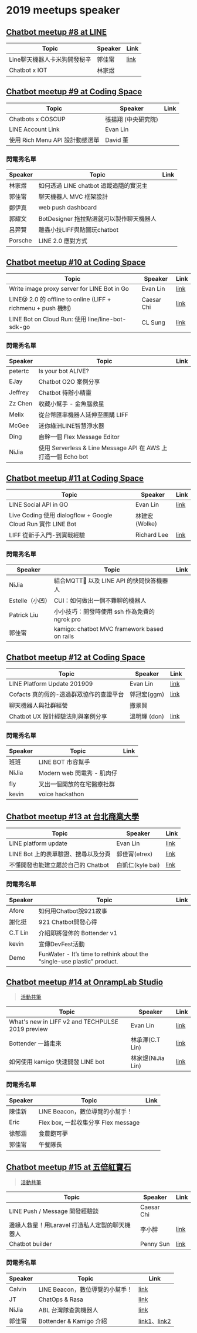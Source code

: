 # 2019 meetups speaker

## [Chatbot meetup #8 at LINE](https://chatbots.kktix.cc/events/meetup-008)

| Topic | Speaker | Link |
|-|-|-|
| Line聊天機器人卡米狗開發秘辛 | 郭佳甯 | [link](https://drive.google.com/file/d/1sITPUsHtZPQG3H-PVRMMDSv4gK9qt7Nj/view) |
| Chatbot x IOT | 林家煜 |  |

## [Chatbot meetup #9 at Coding Space](https://chatbots.kktix.cc/events/meetup-009)

| Topic | Speaker | Link |
|-|-|-|
| Chatbots x COSCUP | 張揚翔 (中央研究院) | |
| LINE Account Link | Evan Lin |  |
| 使用 Rich Menu API 設計動態選單 | David 董 |  |

### 閃電秀名單
| Speaker | Topic | Link |
|-|-|-|
| 林家煜 | 如何透過 LINE chatbot 追蹤追隨的實況主 |  |
| 郭佳甯 | 聊天機器人 MVC 框架設計 |  |
| 鄭伊真 | web push dashboard |  |
| 郭耀文 | BotDesigner 拖拉點選就可以製作聊天機器人 |  |
| 呂羿賢 | 雕蟲小技LIFF與貼圖玩chatbot |  |
| Porsche | LINE 2.0 應對方式 |  |


## [Chatbot meetup #10 at Coding Space](https://chatbots.kktix.cc/events/meetup-010)

| Topic | Speaker | Link |
|-|-|-|
| Write image proxy server for LINE Bot in Go    | Evan Lin         | [link](https://speakerdeck.com/line_developers/write-image-proxy-server-for-line-bot-in-go)         |
| LINE@ 2.0 的 offline to online (LIFF + richmenu + push 機制) | Caesar Chi | [link](https://www.slideshare.net/clonncd/line-20-offline-to-online) |
| LINE Bot on Cloud Run: 使用 line/line-bot-sdk-go | CL Sung | [link](https://speakerdeck.com/clsung/line-bot-sdk-go)    |

### 閃電秀名單
| Speaker | Topic | Link |
|-|-|-|
| petertc | Is your bot ALIVE? |  |
| EJay | Chatbot O2O 案例分享 |  |
| Jeffrey | Chatbot 待辦小精靈 |  |
| Zz Chen | 收藏小幫手 - 金魚腦救星 |  |
| Melix | 從台幣匯率機器人延伸至團購 LIFF |  |
| McGee | 迷你綠洲LINE智慧淨水器 |  |
| Ding | 自幹一個 Flex Message Editor |  |
| NiJia | 使用 Serverless & Line Message API 在 AWS 上打造一個 Echo bot |  |


## [Chatbot meetup #11 at Coding Space](https://chatbots.kktix.cc/events/meetup-011)

| Topic | Speaker | Link |
|-|-|-|
| LINE Social API in GO               | Evan Lin         | [link](https://speakerdeck.com/line_developers_tw/line-social-api-in-go)                    |
| Live Coding 使用 dialogflow + Google Cloud Run 實作 LINE Bot | 林建宏 (Wolke) | |
| LIFF 從新手入門-到實戰經驗 | Richard Lee | [link](https://docs.google.com/presentation/d/16aX1-h-jn7CreexoG-Gb-jvJ2ulh17p-9kMEIU1IcFo/edit#slide=id.p)             |


### 閃電秀名單
| Speaker | Topic | Link |
|-|-|-|
| NiJia | 結合MQTT 以及 LINE API 的快問快答機器人 |  |
| Estelle（小凹） | CUI：如何做出一個不難聊的機器人 |  |
| Patrick Liu | 小小技巧：開發時使用 ssh 作為免費的 ngrok pro |  |
| 郭佳甯 | kamigo: chatbot MVC framework based on rails |  |

## [Chatbot meetup #12 at Coding Space](https://chatbots.kktix.cc/events/meetup-012)

| Topic | Speaker | Link |
|-|-|-|
| LINE Platform Update 201909           | Evan Lin         | [link](https://speakerdeck.com/line_developers_tw/line-platform-update-201909)          |
| Cofacts 真的假的-透過群眾協作的查證平台 | 郭冠宏(ggm)    | [link](https://docs.google.com/presentation/d/1QS1Esc-kvPK2x-Ys1oS4ucWVQOOggcEUxbnj3V1vi_I/edit#slide=id.p) |
| 聊天機器人與社群經營 | 撒景賢 | |
| Chatbot UX 設計經驗法則與案例分享  | 溫明輝 (don) | [link](https://medium.com/uxerlab/13-heuristics-for-commercial-chatbot-ux-design-58c1aa191c77)           |


### 閃電秀名單
| Speaker | Topic | Link |
|-|-|-|
| 班班 | LINE BOT 市容幫手 |  |
| NiJia | Modern web 閃電秀 - 肌肉仔 |  |
| fly | 叉出一個開放的在宅醫療社群 |  |
| kevin | voice hackathon |  |

## [Chatbot meetup #13 at 台北商業大學](https://chatbots.kktix.cc/events/meetup-013)


| Topic | Speaker | Link |
|-|-|-|
| LINE platform update                | Evan Lin         | [link](https://speakerdeck.com/line_developers_tw/line-platform-update-201910)                                      |
| LINE Bot 上的表單驗證、搜尋以及分頁 | 郭佳甯(etrex)    | [link](https://docs.google.com/presentation/d/1MNCbVIsMoLAWtPjg22e1-_3PLA2OpyHKSAIvw53Vdsk/edit#slide=id.g654c56bcd3_0_5) |
| 不懂開發也能建立屬於自己的 Chatbot  | 白凱仁(kyle bai) | [link](https://speakerdeck.com/kairen/chatbot-as-a-service-on-container-kubernetes)                                       |


### 閃電秀名單
| Speaker | Topic | Link |
|-|-|-|
| Afore | 如何用Chatbot說921故事 |  |
| 謝化挺 | 921 Chatbot開發心得 |  |
| C.T Lin | 介紹即將發佈的 Bottender v1 |  |
| kevin | 宣傳DevFest活動 |  |
| Demo | FunWater - It’s time to rethink about the “single-use plastic” product. |  |


## [Chatbot meetup #14 at OnrampLab Studio](https://chatbots.kktix.cc/events/meetup-014)

> [活動共筆](https://hackmd.io/@chatbot-tw/meetups-014)

| Topic | Speaker | Link |
|-|-|-|
| What's new in LIFF v2 and TECHPULSE 2019 preview  | Evan Lin         | [link](https://speakerdeck.com/line_developers_tw/whats-new-in-liff-v2-and-techpulse-2019-preview?slide=2&fbclid=IwAR1pS22ELVfWptEmvIwn7G35uGeefPO1g6ncMfPsD0ssr7IBB6T7Q_Hbc4Q)                                      |
| Bottender 一路走來 | 林承澤(C.T Lin)    | [link](https://drive.google.com/file/d/1yz38IWwolgv8AQPxIpuQBfNzSaKjGQVU/view?fbclid=IwAR2IHRd6ESvCnOCu-hleFvM-K1RTMT4l65ShoWB852XWhQ-wUj_ikegmnzw) |
| 如何使用 kamigo 快速開發 LINE bot  | 林家煜(NiJia Lin) | [link](https://www.slideshare.net/JiaYuLin6/kamigo-reviews-20191127-198374007?fbclid=IwAR1bkzmaOO5_tOBxNf9G5WVLboghJp6Mbl1G5wkOxPLk7RzOm707dNefd_M)                                       |
### 閃電秀名單
| Speaker | Topic | Link |
|-|-|-|
| 陳佳新 | LINE Beacon，數位導覽的小幫手！ |  |
| Eric | Flex box, 一起收集分享 Flex message |  |
| 徐郁涵 | 食農飽可夢  |  |
| 郭佳甯 | 午餐隊長 |  |

## [Chatbot meetup #15 at 五倍紅寶石](https://chatbots.kktix.cc/events/meetup-015)

> [活動共筆](https://hackmd.io/@chatbot-tw/meetups-015)

| Topic | Speaker | Link |
|-|-|-|
| LINE Push / Message 開發經驗談  | Caesar Chi         |  |
| 邊緣人救星！用Laravel 打造私人定製的聊天機器人 | 李小胖    | [link](https://docs.google.com/presentation/d/1ImrH_2IziPceVnfHrTYTf8g3AivxQ3s4sNHkSQf6aBY/edit#slide=id.p) |
| Chatbot builder  | Penny Sun | [link](https://example.com)   |

### 閃電秀名單
| Speaker | Topic | Link |
|-|-|-|
| Calvin | LINE Beacon，數位導覽的小幫手！ | [link](https://docs.google.com/presentation/d/1a8Yaf_315mb4u8BcIvs6TqyNYkDiRR-T7mxNAnOuQCE/edit) |
| JT | ChatOps & Rasa | [link](https://slides.com/jimting/chatops_and_rasa#/) |
| NiJia | ABL 台灣隊查詢機器人  | [link](https://github.com/louis70109/Taiwan-ABL-games)  |
| 郭佳甯 | Bottender & Kamigo 介紹 | [link1](https://github.com/Yoctol/bottender)、[link2](https://github.com/etrex/kamigo) |

